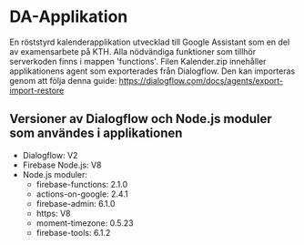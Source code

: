 # DA-Applikation
En röststyrd kalenderapplikation utvecklad till Google Assistant som en del av examensarbete på KTH.
Alla nödvändiga funktioner som tillhör serverkoden finns i mappen 'functions'. Filen Kalender.zip innehåller applikationens agent som exporterades från Dialogflow. Den kan importeras genom att följa denna guide: https://dialogflow.com/docs/agents/export-import-restore
## Versioner av Dialogflow och Node.js moduler som användes i applikationen
* Dialogflow: V2
* Firebase Node.js: V8
* Node.js moduler:
    * firebase-functions: 2.1.0
    * actions-on-google: 2.4.1
    * firebase-admin: 6.1.0
    * https: V8
    * moment-timezone: 0.5.23
    * firebase-tools: 6.1.2
